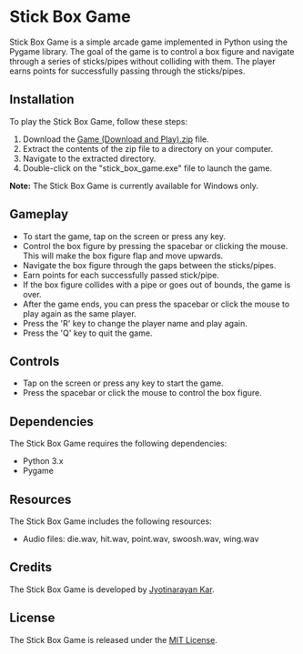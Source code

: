 # Stick Box Game

Stick Box Game is a simple arcade game implemented in Python using the Pygame library. The goal of the game is to control a box figure and navigate through a series of sticks/pipes without colliding with them. The player earns points for successfully passing through the sticks/pipes.

## Installation

To play the Stick Box Game, follow these steps:

1. Download the [Game (Download and Play).zip](https://github.com/jyotinarayankar/Stick-Box-Game/blob/dc5a3d713e9c07b53906da043130c2d0200a6c7a/Game%20(Download%20and%20Play).zip) file.
2. Extract the contents of the zip file to a directory on your computer.
3. Navigate to the extracted directory.
4. Double-click on the "stick_box_game.exe" file to launch the game.

**Note:** The Stick Box Game is currently available for Windows only.

## Gameplay

- To start the game, tap on the screen or press any key.
- Control the box figure by pressing the spacebar or clicking the mouse. This will make the box figure flap and move upwards.
- Navigate the box figure through the gaps between the sticks/pipes.
- Earn points for each successfully passed stick/pipe.
- If the box figure collides with a pipe or goes out of bounds, the game is over.
- After the game ends, you can press the spacebar or click the mouse to play again as the same player.
- Press the 'R' key to change the player name and play again.
- Press the 'Q' key to quit the game.

## Controls

- Tap on the screen or press any key to start the game.
- Press the spacebar or click the mouse to control the box figure.

## Dependencies

The Stick Box Game requires the following dependencies:

- Python 3.x
- Pygame

## Resources

The Stick Box Game includes the following resources:

- Audio files: die.wav, hit.wav, point.wav, swoosh.wav, wing.wav

## Credits

The Stick Box Game is developed by [Jyotinarayan Kar](https://www.linkedin.com/in/jyotinarayankar/).

## License

The Stick Box Game is released under the [MIT License](https://opensource.org/licenses/MIT).
